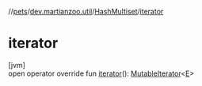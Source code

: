 //[pets](../../../index.md)/[dev.martianzoo.util](../index.md)/[HashMultiset](index.md)/[iterator](iterator.md)

# iterator

[jvm]\
open operator override fun [iterator](iterator.md)(): [MutableIterator](https://kotlinlang.org/api/latest/jvm/stdlib/kotlin.collections/-mutable-iterator/index.html)&lt;[E](index.md)&gt;
